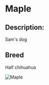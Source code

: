 # Maple

## Description:
Sam's dog

## Breed
Half chihuahua

![Maple]("C:\Users\samia\OneDrive\CS50W\Project1\encyclopedia\static\encyclopedia\Maple.JPG")